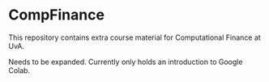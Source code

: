 # CompFinance

This repository contains extra course material for Computational Finance at UvA.

Needs to be expanded. Currently only holds an introduction to Google Colab.
